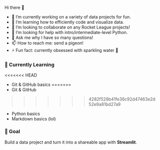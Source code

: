 Hi there 👋

- 🔭 I’m currently working on a variety of data projects for fun.
- 🌱 I’m learning how to efficiently code and visualize data.
- 👯 I’m looking to collaborate on any Rocket League projects!
- 🤔 I’m looking for help with intro/intermediate-level Python.
- 💬 Ask me why I have so many questions!
- 📫 How to reach me: send a pigeon!
- ⚡ Fun fact: currently obsessed with sparkling water 🤯

### 🌱 Currently Learning

<<<<<<< HEAD
- Git & GitHub basics
=======
- Git & GitHub
>>>>>>> 4282f528b41fe36c92d47463e2d52e9a81bd27a9
- Python basics
- Markdown basics (lol)

### 🎯 Goal

Build a data project and turn it into a shareable app with **Streamlit**.

